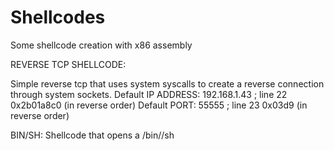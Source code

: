 # Shellcodes
Some shellcode creation with x86 assembly

REVERSE TCP SHELLCODE:

Simple reverse tcp that uses system syscalls to create a reverse connection through system sockets.
Default IP ADDRESS: 192.168.1.43 ; line 22 0x2b01a8c0 (in reverse order)
Default PORT: 55555 ; line 23 0x03d9 (in reverse order)

BIN/SH:
Shellcode that opens a /bin//sh
